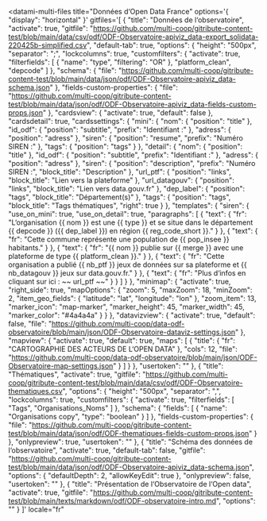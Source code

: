 <div>

  <!-- <hr> -->

  <!-- DATAMI - contribute with GIT ...but without minding it-->
  <!-- An open source widget coded with 🤍  by the tech cooperative multi : https://multi.coop -->

  <!-- DATAMI WIDGET'S HTML BLOCK-->
  <datami-multi-files
    title="Données d&lsquo;Open Data France"
    options='{
      "display": "horizontal"
    }'
    gitfiles='[
    {
      "title": "Données de l&lsquo;observatoire",
      "activate": true,
      "gitfile": "https://github.com/multi-coop/gitribute-content-test/blob/main/data/csv/odf/ODF-Observatoire-apiviz_data-export_solidata-220425b-simplified.csv",
      "default-tab": true,
      "options": {
        "height": "500px",
        "separator": ";",
        "lockcolumns": true,
        "customfilters": {
          "activate": true,
          "filterfields": [
            {
              "name": "type",
              "filtering": "OR"
            },
            "platform_clean",
            "depcode"
          ]
        },
        "schema": {
          "file": "https://github.com/multi-coop/gitribute-content-test/blob/main/data/json/odf/ODF-Observatoire-apiviz_data-schema.json"
        },
        "fields-custom-properties": {
          "file": "https://github.com/multi-coop/gitribute-content-test/blob/main/data/json/odf/ODF-Observatoire-apiviz_data-fields-custom-props.json"
        },
        "cardsview": {
          "activate": true,
          "default": false
        },
        "cardsdetail": true,
        "cardssettings": {
          "mini": {
            "nom": {
              "position": "title"
            },
            "id_odf": {
              "position": "subtitle",
              "prefix": "Identifiant :"
            },
            "adress": {
              "position": "adress"
            },
            "siren": {
              "position": "resume",
              "prefix": "Numéro SIREN :"
            },
            "tags": {
              "position": "tags"
            }
          },
          "detail": {
            "nom": {
              "position": "title"
            },
            "id_odf": {
              "position": "subtitle",
              "prefix": "Identifiant :"
            },
            "adress": {
              "position": "adress"
            },
            "siren": {
              "position": "description",
              "prefix": "Numéro SIREN :",
              "block_title": "Description"
            },
            "url_ptf": {
              "position": "links",
              "block_title": "Lien vers la plateforme"
            },
            "url_datagouv": {
              "position": "links",
              "block_title": "Lien vers data.gouv.fr"
            },
            "dep_label": {
              "position": "tags",
              "block_title": "Département(s)"
            },
            "tags": {
              "position": "tags",
              "block_title": "Tags thématiques",
              "right": true
            }
          },
          "templates": {
            "siren": {
              "use_on_mini": true,
              "use_on_detail": true,
              "paragraphs": [
                {
                  "text": {
                    "fr": "L‘organisation {{ nom }} est une {{ type }} et se situe dans le département {{ depcode }} ({{ dep_label }}) en région {{ reg_code_short }}."
                  }
                },
                {
                  "text": {
                    "fr": "Cette commune représente une population de {{ pop_insee }} habitants."
                  }
                },
                {
                  "text": {
                    "fr": "{{ nom }} publie sur {{ merge }} avec une plateforme de type {{ platform_clean }}."
                  }
                },
                {
                  "text": {
                    "fr": "Cette organisation a publié {{ nb_ptf }} jeux de données sur sa plateforme et {{ nb_datagouv }} jeux sur data.gouv.fr."
                  }
                },
                {
                  "text": {
                    "fr": "Plus d‘infos en cliquant sur ici : ~~ url_ptf ~~"
                  }
                }
              ]
            }
          },
          "minimap": {
            "activate": true,
            "right_side": true,
            "mapOptions": {
              "zoom": 5,
              "maxZoom": 18,
              "minZoom": 2,
              "item_geo_fields": {
                "latitude": "lat",
                "longitude": "lon"
              },
              "zoom_item": 13,
              "marker_icon": "map-marker",
              "marker_height": 45,
              "marker_width": 45,
              "marker_color": "#4a4a4a"
            }
          }
        },
        "datavizview": {
          "activate": true,
          "default": false,
          "file": "https://github.com/multi-coop/data-odf-observatoire/blob/main/json/ODF-Observatoire-dataviz-settings.json"
        },
        "mapview": {
          "activate": true,
          "default": true,
          "maps": [
            {
              "title": {
                "fr": "CARTOGRAPHIE DES ACTEURS DE L‘OPEN DATA"
              },
              "cols": 12,
              "file": "https://github.com/multi-coop/data-odf-observatoire/blob/main/json/ODF-Observatoire-map-settings.json"
            }
          ]
        }
      },
      "usertoken": ""
    },
    {
      "title": "Thématiques",
      "activate": true,
      "gitfile": "https://github.com/multi-coop/gitribute-content-test/blob/main/data/csv/odf/ODF-Observatoire-thematiques.csv",
      "options": {
        "height": "500px",
        "separator": ",",
        "lockcolumns": true,
        "customfilters": {
          "activate": true,
          "filterfields": [
            "Tags",
            "Organisations_Noms"
          ]
        },
        "schema": {
          "fields": [
            {
              "name": "Organisations copy",
              "type": "boolean"
            }
          ]
        },
        "fields-custom-properties": {
          "file": "https://github.com/multi-coop/gitribute-content-test/blob/main/data/json/odf/ODF-thematiques-fields-custom-props.json"
        }
      },
      "onlypreview": true,
      "usertoken": ""
    },
    {
      "title": "Schéma des données de l&lsquo;observatoire",
      "activate": true,
      "default-tab": false,
      "gitfile": "https://github.com/multi-coop/gitribute-content-test/blob/main/data/json/odf/ODF-Observatoire-apiviz_data-schema.json",
      "options": {
        "defaultDepth": 2,
        "allowKeyEdit": true
      },
      "onlypreview": false,
      "usertoken": ""
    },
    {
      "title": "Présentation de l&lsquo;Observatoire de l&lsquo;Open data",
      "activate": true,
      "gitfile": "https://github.com/multi-coop/gitribute-content-test/blob/main/texts/markdown/odf/ODF-observatoire-intro.md",
      "options": ""
    }
    ]'
    locale="fr"
  ></datami-multi-files>

  <!-- DATAMI WIDGET'S APP.JS SCRIPT -->
  <script src="https://datami-widget.multi.coop/js/app.js" type="text/javascript" defer></script>

  <!-- <hr> -->

</div>
